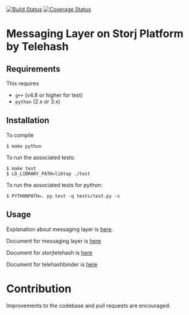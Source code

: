 [![Build Status](https://travis-ci.org/StorjPlatform/StorjTelehash.svg?branch=master)](https://travis-ci.org/StorjPlatform/StorjTelehash)
[![Coverage Status](https://coveralls.io/repos/StorjPlatform/StorjTelehash/badge.svg?branch=master)](https://coveralls.io/r/StorjPlatform/StorjTelehash?branch=master)

# Messaging Layer on Storj Platform by Telehash

## Requirements
This requires 
* `g++` (v4.8 or higher for test)
* `python` (2.x or 3.x)

## Installation

To compile 

    $ make python
    
To run the associated tests:

    $ make test
    $ LD_LIBRARY_PATH=libtap ./test

To run the associated tests for python:

    $ PYTHONPATH=. py.test -q tests/test.py -s


## Usage

Explanation about messaging layer is [here](Messaging.md).

Document for messaging layer is [here](https://rawgit.com/StorjPlatform/StorjTelehash/master/docs/html/messaging.html)

Document for storjtelehash is [here](https://rawgit.com/StorjPlatform/StorjTelehash/master/docs/html/storjtelehash.html)

Document for telehashbinder is [here](https://rawgit.com/StorjPlatform/StorjTelehash/master/docs/html/telehashbinder.html)

# Contribution
Improvements to the codebase and pull requests are encouraged.


